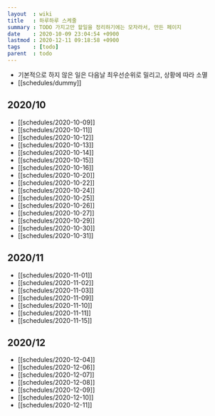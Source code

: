```yaml
---
layout  : wiki
title   : 하루하루 스케줄
summary : TODO 가지고만 할일을 정리하기에는 모자라서, 만든 페이지
date    : 2020-10-09 23:04:54 +0900
lastmod : 2020-12-11 09:18:58 +0900
tags    : [todo]
parent  : todo
---
```


* 기본적으로 하지 않은 일은 다음날 최우선순위로 밀리고, 상황에 따라 소멸
* [[schedules/dummy]]
## 2020/10
 * [[schedules/2020-10-09]]
 * [[schedules/2020-10-11]]
 * [[schedules/2020-10-12]]
 * [[schedules/2020-10-13]]
 * [[schedules/2020-10-14]]
 * [[schedules/2020-10-15]]
 * [[schedules/2020-10-16]]
 * [[schedules/2020-10-20]]
 * [[schedules/2020-10-22]]
 * [[schedules/2020-10-24]]
 * [[schedules/2020-10-25]]
 * [[schedules/2020-10-26]]
 * [[schedules/2020-10-27]]
 * [[schedules/2020-10-29]]
 * [[schedules/2020-10-30]]
 * [[schedules/2020-10-31]]

## 2020/11
 * [[schedules/2020-11-01]]
 * [[schedules/2020-11-02]]
 * [[schedules/2020-11-03]]
 * [[schedules/2020-11-09]]
 * [[schedules/2020-11-10]]
 * [[schedules/2020-11-11]]
 * [[schedules/2020-11-15]]

## 2020/12
 * [[schedules/2020-12-04]]
 * [[schedules/2020-12-06]]
 * [[schedules/2020-12-07]]
 * [[schedules/2020-12-08]]
 * [[schedules/2020-12-09]]
 * [[schedules/2020-12-10]]
 * [[schedules/2020-12-11]]

